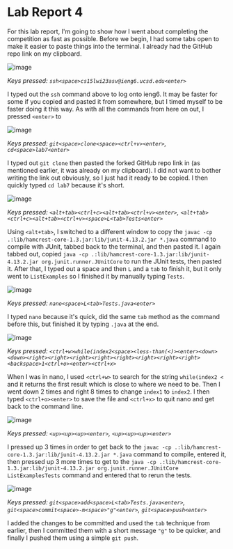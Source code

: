 # Lab Report 4

For this lab report, I'm going to show how I went about completing the competition as fast as possible. Before we begin, I had some tabs open to make it easier to paste things into the terminal. I already had the GitHub repo link on my clipboard.

![image](https://user-images.githubusercontent.com/100905820/221748588-9f700417-9226-490a-ad5c-3d4bbd8a6559.png)

_Keys pressed: `ssh<space>cs15lwi23asv@ieng6.ucsd.edu<enter>`_

I typed out the `ssh` command above to log onto ieng6. It may be faster for some if you copied and pasted it from somewhere, but I timed myself to be faster doing it this way. As with all the commands from here on out, I pressed `<enter>` to

![image](https://user-images.githubusercontent.com/100905820/221749396-8cfd22ff-2401-4498-819d-635180c846e1.png)

_Keys pressed: `git<space>clone<space><ctrl+v><enter>`, `cd<space>lab7<enter>`_

I typed out `git clone` then pasted the forked GitHub repo link in (as mentioned earlier, it was already on my clipboard). I did not want to bother writing the link out obviously, so I just had it ready to be copied. I then quickly typed `cd lab7` because it's short.

![image](https://user-images.githubusercontent.com/100905820/221752930-85503590-7b94-468a-b306-e7befba7aa59.png)

_Keys pressed: `<alt+tab><ctrl+c><alt+tab><ctrl+v><enter>`, `<alt+tab><ctrl+c><alt+tab><ctrl+v><space>L<tab>Tests<enter>`_

Using `<alt+tab>`, I switched to a different window to copy the `javac -cp .:lib/hamcrest-core-1.3.jar:lib/junit-4.13.2.jar *.java` command to compile with JUnit, tabbed back to the terminal, and then pasted it. I again tabbed out, copied `java -cp .:lib/hamcrest-core-1.3.jar:lib/junit-4.13.2.jar org.junit.runner.JUnitCore` to run the JUnit tests, then pasted it. After that, I typed out a space and then `L` and a `tab` to finish it, but it only went to `ListExamples` so I finished it by manually typing `Tests`.

![image](https://user-images.githubusercontent.com/100905820/221758308-040b55e5-86b1-4e35-992c-20045ec33496.png)

_Keys pressed: `nano<space>L<tab>Tests.java<enter>`_

I typed `nano` because it's quick, did the same `tab` method as the command before this, but finished it by typing `.java` at the end.

![image](https://user-images.githubusercontent.com/100905820/221758480-3c40b6aa-ba68-4d10-966b-2239709173bf.png)

_Keys pressed: `<ctrl+w>while(index2<space><less-than(<)><enter><down><down><right><right><right><right><right><right><right><right><backspace>1<ctrl+o><enter><ctrl+x>`_

When I was in nano, I used `<ctrl+w>` to search for the string `while(index2 <` and it returns the first result which is close to where we need to be. Then I went down 2 times and right 8 times to change `index1` to `index2`. I then typed `<ctrl+o><enter>` to save the file and `<ctrl+x>` to quit nano and get back to the command line.

![image](https://user-images.githubusercontent.com/100905820/221760219-eba6de01-fa38-4235-960c-39877d390270.png)

_Keys pressed: `<up><up><up><enter>`, `<up><up><up><enter>`_

I pressed up 3 times in order to get back to the `javac -cp .:lib/hamcrest-core-1.3.jar:lib/junit-4.13.2.jar *.java` command to compile, entered it, then pressed up 3 more times to get to the `java -cp .:lib/hamcrest-core-1.3.jar:lib/junit-4.13.2.jar org.junit.runner.JUnitCore ListExamplesTests` command and entered that to rerun the tests.

![image](https://user-images.githubusercontent.com/100905820/221760928-5dc706a5-3da8-40e9-9c36-f15426dc983d.png)

_Keys pressed: `git<space>add<space>L<tab>Tests.java<enter>`, `git<space>commit<space>-m<space>"g"<enter>`, `git<space>push<enter>`_

I added the changes to be committed and used the `tab` technique from earlier, then I committed them with a short message `"g"` to be quicker, and finally I pushed them using a simple `git push`.





